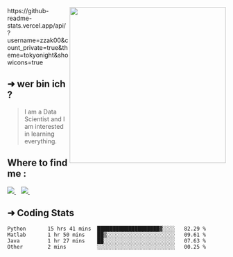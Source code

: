<img align='right' src="https://github-readme-stats.vercel.app/api?username=zzak00&show_icons=true&theme=dark&hide_border=true&hide_title=true" width="360" >
https://github-readme-stats.vercel.app/api/?username=zzak00&count_private=true&theme=tokyonight&showicons=true
<div align='left'>

## ➜  wer bin ich ? 
>  I am a Data Scientist and I am interested in learning everything.
</div>

## Where to find me :
<p align='center'>
<p align='left'>
  <a href="https://www.facebook.com/lion.abderrazak10/">
    <img src="https://img.shields.io/badge/facebook-%231877F2.svg?&style=for-the-badge&logo=facebook&logoColor=white" />
  </a>&nbsp;&nbsp;
  <a href="https://www.linkedin.com/in/abderrazzak-bajjou/">
    <img src="https://img.shields.io/badge/linkedin-%230077B5.svg?&style=for-the-badge&logo=linkedin&logoColor=white" />
  </a>&nbsp;&nbsp;
 
</p>

## ➜  Coding Stats
<!--START_SECTION:waka-->
```text
Python       15 hrs 41 mins  ████████████████████▓░░░░   82.29 % 
Matlab       1 hr 50 mins    ██▒░░░░░░░░░░░░░░░░░░░░░░   09.61 % 
Java         1 hr 27 mins    ██░░░░░░░░░░░░░░░░░░░░░░░   07.63 % 
Other        2 mins          ░░░░░░░░░░░░░░░░░░░░░░░░░   00.25 % 
```
<!--END_SECTION:waka-->
